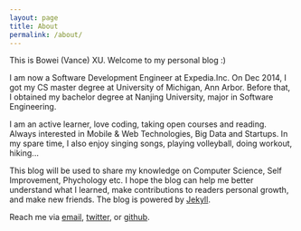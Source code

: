 ```yaml
---
layout: page
title: About
permalink: /about/
---
```


This is Bowei (Vance) XU. Welcome to my personal blog :)

I am now a Software Development Engineer at Expedia.Inc. On Dec 2014, I got my CS master degree at University of Michigan, Ann Arbor. Before that, I obtained my bachelor degree at Nanjing University, major in Software Engineering. 

I am an active learner, love coding, taking open courses and reading. Always interested in Mobile & Web Technologies, Big Data and Startups. In my spare time, I also enjoy singing songs, playing volleyball, doing workout, hiking...

This blog will be used to share my knowledge on Computer Science, Self Improvement, Phychology etc. I hope the blog can help me better understand what I learned, make contributions to readers personal growth, and make new friends. The blog is powered by [Jekyll](http://jekyllrb.com/).

Reach me via [email](mailto:xuboweinju@gmail.com), [twitter](https://twitter.com/vancexu), or [github](https://github.com/vancexu).

